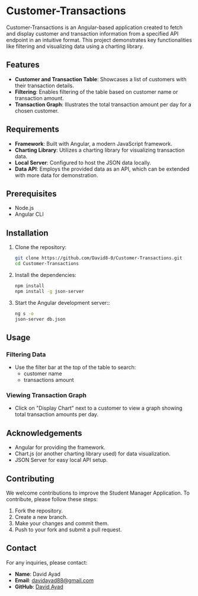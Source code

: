 # Customer-Transactions

Customer-Transactions is an Angular-based application created to fetch and display customer and transaction information from a specified API endpoint in an intuitive format. This project demonstrates key functionalities like filtering and visualizing data using a charting library.

## Features

- **Customer and Transaction Table**: Showcases a list of customers with their transaction details.
- **Filtering**: Enables filtering of the table based on customer name or transaction amount.
- **Transaction Graph**: Illustrates the total transaction amount per day for a chosen customer.

## Requirements

- **Framework**: Built with Angular, a modern JavaScript framework.
- **Charting Library**: Utilizes a charting library for visualizing transaction data.
- **Local Server**: Configured to host the JSON data locally.
- **Data API**: Employs the provided data as an API, which can be extended with more data for demonstration.

## Prerequisites

- Node.js
- Angular CLI

## Installation

1. Clone the repository:
   ```sh
   git clone https://github.com/David8-0/Customer-Transactions.git
   cd Customer-Transactions
2. Install the dependencies:
   
   ```sh
   npm install
   npm install -g json-server
3. Start the Angular development server::
   
   ```sh
   ng s -o
   json-server db.json
   
## Usage

### Filtering Data

* Use the filter bar at the top of the table to search:
   - customer name
   - transactions amount


### Viewing Transaction Graph

* Click on "Display Chart" next to a customer to view a graph showing total transaction amounts per day.


## Acknowledgements

* Angular for providing the framework.
* Chart.js (or another charting library used) for data visualization.
* JSON Server for easy local API setup.

## Contributing

We welcome contributions to improve the Student Manager Application. To contribute, please follow these steps:

1. Fork the repository.
2. Create a new branch.
3. Make your changes and commit them.
4. Push to your fork and submit a pull request.


## Contact

For any inquiries, please contact:

- **Name**: David Ayad
- **Email**: [davidayad88@gmail.com](mailto:davidayad88@gmail.com)
- **GitHub**: [David Ayad](https://github.com/David8-0)

   
